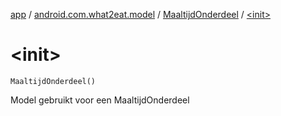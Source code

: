 [app](../../index.md) / [android.com.what2eat.model](../index.md) / [MaaltijdOnderdeel](index.md) / [&lt;init&gt;](./-init-.md)

# &lt;init&gt;

`MaaltijdOnderdeel()`

Model gebruikt voor een MaaltijdOnderdeel

